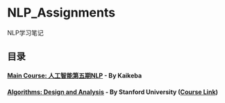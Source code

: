 # NLP_Assignments

NLP学习笔记



## 目录

#### [Main Course: 人工智能第五期NLP](https://github.com/SimZhou/NLP_Assignments/tree/master/01_NLP_Main_Course) - By Kaikeba

#### [Algorithms: Design and Analysis](https://github.com/SimZhou/NLP_Assignments/tree/master/02_Algorithms_Design_and_Analysis) - By Stanford University ([Course Link](https://lagunita.stanford.edu/courses/course-v1:Engineering+Algorithms1+SelfPaced/course/))
